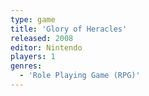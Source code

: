 ```yaml
---
type: game
title: 'Glory of Heracles'
released: 2008
editor: Nintendo
players: 1
genres:
  - 'Role Playing Game (RPG)'
---
```

